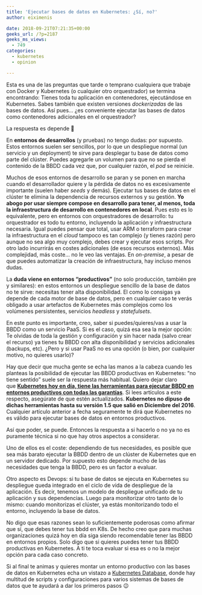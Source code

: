 ```yaml
---
title: 'Ejecutar bases de datos en Kubernetes: ¿Sí, no?'
author: eiximenis

date: 2018-09-21T07:21:35+00:00
geeks_url: /?p=2187
geeks_ms_views:
  - 749
categories:
  - kubernetes
  - opinion

---
```

Esta es una de las preguntas que tarde o temprano cualquiera que trabaje con Docker y Kubernetes (o cualquier otro orquestrador) se termina encontrando: Tienes toda tu aplicación en contenedores, ejecutándose en Kubernetes. Sabes también que existen versiones _dockerizadas_ de las bases de datos. Así pues... ¿es conveniente ejecutar las bases de datos como contenedores adicionales en el orquestrador?
  
<!--more-->


  
La respuesta es depende 🙂
  
En **entornos de desarrollos** (y pruebas) no tengo dudas: por supuesto. Estos entornos suelen ser sencillos, por lo que un despliegue normal (un servicio y un deployment) te sirve para desplegar tu base de datos como parte del clúster. Puedes agregarle un volumen para que no se pierda el contenido de la BBDD cada vez que, por cualquier razón, el _pod_ se reinicie.
  
Muchos de esos entornos de desarrollo se paran y se ponen en marcha cuando el desarrollador quiere y la pérdida de datos no es excesivamente importante (suelen haber _seeds_ y demás). Ejecutar tus bases de datos en el clúster te elimina la dependencia de recursos externos y su gestión. **Yo abogo por usar siempre compose en desarrollo para tener, al menos, toda la infraestructura de desarrollo en contenedores en local**. Pues esto es lo equivalente, pero en entornos con orquestradores de desarrollo: tu orquestrador es todo tu entorno, incluyendo la aplicación y infraestructura necesaria. Igual puedes pensar que total, usar ARM o terraform para crear la infraestructura en el _cloud_ tampoco es tan complejo (y tienes razón) pero aunque no sea algo muy complejo, debes crear y ejecutar esos scripts. Por otro lado incurrirás en costes adicionales (de esos recursos externos). Más complejidad, más coste... no le veo las ventajas. En _on-premise_, a pesar de que puedes automatizar la creación de infraestructura, hay incluso menos dudas.
  
La **duda viene en entornos &#8220;productivos&#8221;** (no solo producción, también pre y similares): en estos entornos un despliegue sencillo de la base de datos no te sirve: necesitas tener alta disponibilidad. El como lo consigas ya depende de cada motor de base de datos, pero en cualquier caso te verás obligado a usar artefactos de Kubernetes más complejos como los volúmenes persistentes, servicios _headless_ y _statefulsets_.
  
En este punto es importante, creo, saber si puedes/quieres/vas a usar la BBDD como un servicio PaaS. Si es el caso, quizá esa sea la mejor opción: Te olvidas de toda la gestión y configuración y sin hacer nada (salvo crear el recurso) ya tienes tu BBDD con alta disponibilidad y servicios adicionales (backups, etc). ¿Pero y si usar PaaS no es una opción (o bien, por cualquier motivo, no quieres usarlo)?
  
Hay que decir que mucha gente se echa las manos a la cabeza cuando les planteas la posibilidad de ejecutar las BBDD productivas en Kubernetes: &#8220;no tiene sentido&#8221; suele ser la respuesta más habitual. Quiero dejar claro que <span style="text-decoration: underline;"><strong>Kubernetes hoy en día, tiene las herramientas para ejecutar BBDD en entornos productivos con todas las garantías</strong></span>. Si lees artículos a este respecto, asegúrate de que estén actualizados. **Kubernetes no dipuso de dichas herramientas hasta su versión 1.5 que salió en Diciembre del 2016**. Cualquier artículo anterior a fecha seguramente te dirá que Kubernetes no es válido para ejecutar bases de datos en entornos productivos.
  
Así que poder, se puede. Entonces la respuesta a si hacerlo o no ya no es puramente técnica si no que hay otros aspectos a considerar.
  
Uno de ellos es el coste: dependiendo de tus necesidades, es posible que sea más barato ejecutar la BBDD dentro de un clúster de Kubernetes que en un servidor dedicado. Por supuesto esto depende mucho de las necesidades que tenga la BBDD, pero es un factor a evaluar.
  
Otro aspecto es Devops: si tu base de datos se ejecuta en Kubernetes su despliegue queda integrado en el ciclo de vida de despliegue de la aplicación. Es decir, tenemos un modelo de despliegue unificado de tu aplicación y sus dependencias. Luego para monitorizar otro tanto de lo mismo: cuando monitorizas el clúster, ya estás monitorizando todo el entorno, incluyendo la base de datos.
  
No digo que esas razones sean lo suficientemente poderosas como afirmar que sí, que debes tener tus bbdd en K8s. De hecho creo que para muchas organizaciones quizá hoy en día siga siendo recomendable tener las BBDD en entornos propios. Solo digo que si quieres puedes tener tus BBDD productivas en Kubernetes. A ti te toca evaluar si esa es o no la mejor opción para cada caso concreto.
  
Si al final te animas y quieres montar un entorno productivo con las bases de datos en Kubernetes echa un vistazo a [Kubernetes Database][1], donde hay multitud de scripts y configuraciones para varios sistemas de bases de datos que te ayudará a dar los primeros pasos 😉

 [1]: https://github.com/kubedb